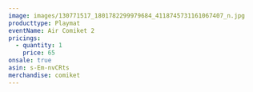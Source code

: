 ```yaml
---
image: images/130771517_1801782299979684_4118745731161067407_n.jpg
producttype: Playmat
eventName: Air Comiket 2
pricings:
  - quantity: 1
    price: 65
onsale: true
asin: s-Em-nvCRts
merchandise: comiket
---
```

